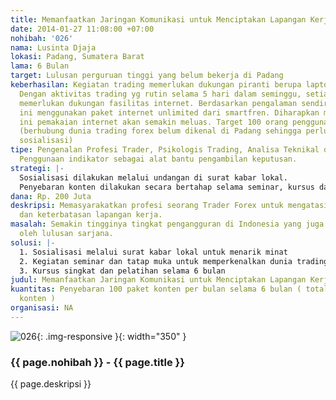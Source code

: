 ```yaml
---
title: Memanfaatkan Jaringan Komunikasi untuk Menciptakan Lapangan Kerja
date: 2014-01-27 11:08:00 +07:00
nohibah: '026'
nama: Lusinta Djaja
lokasi: Padang, Sumatera Barat
lama: 6 Bulan
target: Lulusan perguruan tinggi yang belum bekerja di Padang
keberhasilan: Kegiatan trading memerlukan dukungan piranti berupa laptop dan modem.
  Dengan aktivitas trading yg rutin selama 5 hari dalam seminggu, setiap peserta akan
  memerlukan dukungan fasilitas internet. Berdasarkan pengalaman sendiri, saya selama
  ini menggunakan paket internet unlimited dari smartfren. Diharapkan melalui aktivitas
  ini pemakaian internet akan semakin meluas. Target 100 orang pengguna baru per bulan
  (berhubung dunia trading forex belum dikenal di Padang sehingga perlu langkah awal
  sosialisasi)
tipe: Pengenalan Profesi Trader, Psikologis Trading, Analisa Teknikal dan Fundamental,
  Penggunaan indikator sebagai alat bantu pengambilan keputusan.
strategi: |-
  Sosialisasi dilakukan melalui undangan di surat kabar lokal.
  Penyebaran konten dilakukan secara bertahap selama seminar, kursus dan pelatihan.
dana: Rp. 200 Juta
deskripsi: Memasyarakatkan profesi seorang Trader Forex untuk mengatasi masalah pengangguran
  dan keterbatasan lapangan kerja.
masalah: Semakin tingginya tingkat pengangguran di Indonesia yang juga didominasi
  oleh lulusan sarjana.
solusi: |-
  1. Sosialisasi melalui surat kabar lokal untuk menarik minat
  2. Kegiatan seminar dan tatap muka untuk memperkenalkan dunia trading
  3. Kursus singkat dan pelatihan selama 6 bulan
judul: Memanfaatkan Jaringan Komunikasi untuk Menciptakan Lapangan Kerja.
kuantitas: Penyebaran 100 paket konten per bulan selama 6 bulan ( total 600 paket
  konten )
organisasi: NA
---
```


![026](/static/img/hibahcms/026.png){: .img-responsive }{: width="350" }

### {{ page.nohibah }} - {{ page.title }}

{{ page.deskripsi }}
